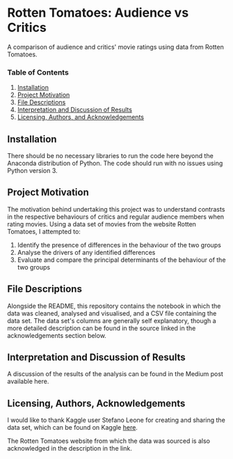 # Rotten Tomatoes: Audience vs Critics
A comparison of audience and critics' movie ratings using data from Rotten Tomatoes.

### Table of Contents

1. [Installation](#installation)
2. [Project Motivation](#motivation)
3. [File Descriptions](#files)
4. [Interpretation and Discussion of Results](#results)
5. [Licensing, Authors, and Acknowledgements](#licensing)

## Installation <a name="installation"></a>

There should be no necessary libraries to run the code here beyond the Anaconda distribution of Python.  The code should run with no issues using Python version 3.

## Project Motivation<a name="motivation"></a>

The motivation behind undertaking this project was to understand contrasts in the respective behaviours of critics and regular audience members when rating movies. Using a data set of movies from the website Rotten Tomatoes, I attempted to:

1. Identify the presence of differences in the behaviour of the two groups
2. Analyse the drivers of any identified differences
3. Evaluate and compare the principal determinants of the behaviour of the two groups

## File Descriptions <a name="files"></a>

Alongside the README, this repository contains the notebook in which the data was cleaned, analysed and visualised, and a CSV file containing the data set. The data set's columns are generally self explanatory, though a more detailed description can be found in the source linked in the acknowledgements section below.

## Interpretation and Discussion of Results <a name="results"></a>

A discussion of the results of the analysis can be found in the Medium post available here.

## Licensing, Authors, Acknowledgements <a name="licensing"></a>

I would like to thank Kaggle user Stefano Leone for creating and sharing the data set, which can be found on Kaggle [here](https://www.kaggle.com/stefanoleone992/rotten-tomatoes-movies-and-critic-reviews-dataset?select=rotten_tomatoes_movies.csv).

The Rotten Tomatoes website from which the data was sourced is also acknowledged in the description in the link.
